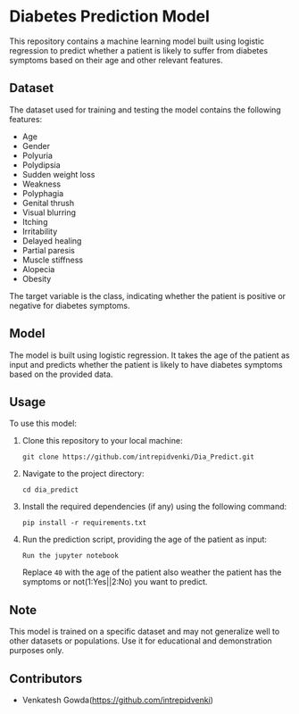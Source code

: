 # Diabetes Prediction Model

This repository contains a machine learning model built using logistic regression to predict whether a patient is likely to suffer from diabetes symptoms based on their age and other relevant features.

## Dataset

The dataset used for training and testing the model contains the following features:

- Age
- Gender
- Polyuria
- Polydipsia
- Sudden weight loss
- Weakness
- Polyphagia
- Genital thrush
- Visual blurring
- Itching
- Irritability
- Delayed healing
- Partial paresis
- Muscle stiffness
- Alopecia
- Obesity

The target variable is the class, indicating whether the patient is positive or negative for diabetes symptoms.

## Model

The model is built using logistic regression. It takes the age of the patient as input and predicts whether the patient is likely to have diabetes symptoms based on the provided data.

## Usage

To use this model:

1. Clone this repository to your local machine:

   ```
   git clone https://github.com/intrepidvenki/Dia_Predict.git
   ```

2. Navigate to the project directory:

   ```
   cd dia_predict
   ```

3. Install the required dependencies (if any) using the following command:

   ```
   pip install -r requirements.txt
   ```

4. Run the prediction script, providing the age of the patient as input:

   ```
   Run the jupyter notebook
   ```

   Replace `40` with the age of the patient also weather the patient has the symptoms or not(1:Yes||2:No) you want to predict.

## Note

This model is trained on a specific dataset and may not generalize well to other datasets or populations. Use it for educational and demonstration purposes only.

## Contributors

- Venkatesh Gowda(https://github.com/intrepidvenki)
